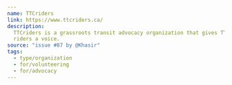 ```yaml
---
name: TTCriders
link: https://www.ttcriders.ca/
description:
  TTCriders is a grassroots transit advocacy organization that gives TTC
  riders a voice.
source: "issue #87 by @Khasir"
tags:
  - type/organization
  - for/volunteering
  - for/advocacy
---
```


<!-- Community added from GitHub issue #87 -->
